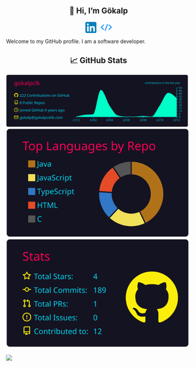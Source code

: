 <h2 align="center">👋 Hi, I’m Gökalp</h2>

<p align="center">
  <a href="https://www.linkedin.com/in/gokalpcelik/" target="_blank"><img align="center" src="/linkedin.png" alt="Linkedin" width="30px" /></a>
  &nbsp;&nbsp;<a href="https://gokalpcelik.com/" target="_blank"><img align="center" src="/favicon.png" alt="Website" width="30px" /></a>
</p>

Welcome to my GitHub profile. I am a software developer. 


<h2 align="center">📈 GitHub Stats</h2>


<p align="center">
  <img width="688px" src="https://github.com/gokalpclk/gokalpclk/blob/master/profile-summary-card-output/2077/0-profile-details.svg">
  <img src="https://github.com/gokalpclk/gokalpclk/blob/master/profile-summary-card-output/2077/1-repos-per-language.svg">
  <img src="https://github.com/gokalpclk/gokalpclk/blob/master/profile-summary-card-output/2077/3-stats.svg">
</p>
<p align="center">
  <p>
  <a href="https://github.com/gokalpclik" target="_blank">
  <img align="center" src="https://github-readme-streak-stats.herokuapp.com?user=gokalpclk&theme=nord&date_format=j%20M%5B%20Y%5D" />
  </a>
  </p>
  </p>
